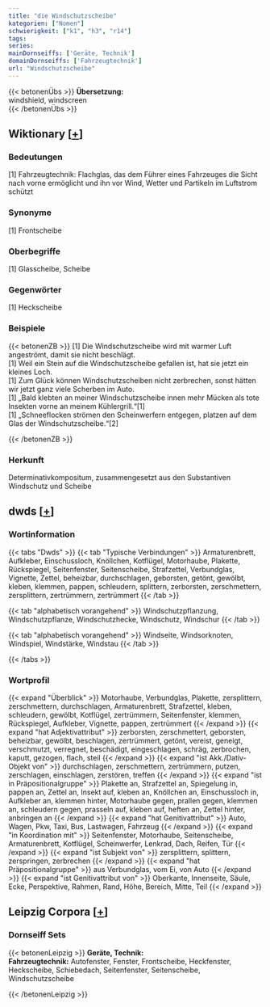 ```yaml
---
title: "die Windschutzscheibe"
kategorien: ["Nomen"]
schwierigkeit: ["k1", "h3", "r14"]
tags:
series:
mainDornseiffs: ['Geräte, Technik']
domainDornseiffs: ['Fahrzeugtechnik']
url: "Windschutzscheibe"
---
```


{{< betonenÜbs >}}
**Übersetzung:**  
windshield, windscreen  
{{< /betonenÜbs >}}

## Wiktionary [[+](https://de.wiktionary.org/wiki/Windschutzscheibe)]

### Bedeutungen
[1] Fahrzeugtechnik: Flachglas, das dem Führer eines Fahrzeuges die Sicht nach vorne ermöglicht und ihn vor Wind, Wetter und Partikeln im Luftstrom schützt  

### Synonyme
[1] Frontscheibe  

### Oberbegriffe
[1] Glasscheibe, Scheibe  

### Gegenwörter
[1] Heckscheibe  

### Beispiele
{{< betonenZB >}}
[1] Die Windschutzscheibe wird mit warmer Luft angeströmt, damit sie nicht beschlägt.  
[1] Weil ein Stein auf die Windschutzscheibe gefallen ist, hat sie jetzt ein kleines Loch.  
[1] Zum Glück können Windschutzscheiben nicht zerbrechen, sonst hätten wir jetzt ganz viele Scherben im Auto.  
[1] „Bald klebten an meiner Windschutzscheibe innen mehr Mücken als tote Insekten vorne an meinem Kühlergrill.“[1]  
[1] „Schneeflocken strömen den Scheinwerfern entgegen, platzen auf dem Glas der Windschutzscheibe.“[2]  

{{< /betonenZB >}}
### Herkunft
Determinativkompositum, zusammengesetzt aus den Substantiven Windschutz und Scheibe  



## dwds [[+](https://www.dwds.de/wb/Windschutzscheibe)]

### Wortinformation
{{< tabs "Dwds" >}}
{{< tab "Typische Verbindungen" >}}
Armaturenbrett, Aufkleber, Einschussloch, Knöllchen, Kotflügel, Motorhaube, Plakette, Rückspiegel, Seitenfenster, Seitenscheibe, Strafzettel, Verbundglas, Vignette, Zettel, beheizbar, durchschlagen, geborsten, getönt, gewölbt, kleben, klemmen, pappen, schleudern, splittern, zerborsten, zerschmettern, zersplittern, zertrümmern, zertrümmert
{{< /tab >}}

{{< tab "alphabetisch vorangehend" >}}
Windschutzpflanzung, Windschutzpflanze, Windschutzhecke, Windschutz, Windschur
{{< /tab >}}

{{< tab "alphabetisch vorangehend" >}}
Windseite, Windsorknoten, Windspiel, Windstärke, Windstau
{{< /tab >}}

{{< /tabs >}}

### Wortprofil
{{< expand "Überblick" >}} Motorhaube, Verbundglas, Plakette, zersplittern, zerschmettern, durchschlagen, Armaturenbrett, Strafzettel, kleben, schleudern, gewölbt, Kotflügel, zertrümmern, Seitenfenster, klemmen, Rückspiegel, Aufkleber, Vignette, pappen, zertrümmert {{< /expand >}}
{{< expand "hat Adjektivattribut" >}} zerborsten, zerschmettert, geborsten, beheizbar, gewölbt, beschlagen, zertrümmert, getönt, vereist, geneigt, verschmutzt, verregnet, beschädigt, eingeschlagen, schräg, zerbrochen, kaputt, gezogen, flach, steil {{< /expand >}}
{{< expand "ist Akk./Dativ-Objekt von" >}} durchschlagen, zerschmettern, zertrümmern, putzen, zerschlagen, einschlagen, zerstören, treffen {{< /expand >}}
{{< expand "ist in Präpositionalgruppe" >}} Plakette an, Strafzettel an, Spiegelung in, pappen an, Zettel an, Insekt auf, kleben an, Knöllchen an, Einschussloch in, Aufkleber an, klemmen hinter, Motorhaube gegen, prallen gegen, klemmen an, schleudern gegen, prasseln auf, kleben auf, heften an, Zettel hinter, anbringen an {{< /expand >}}
{{< expand "hat Genitivattribut" >}} Auto, Wagen, Pkw, Taxi, Bus, Lastwagen, Fahrzeug {{< /expand >}}
{{< expand "in Koordination mit" >}} Seitenfenster, Motorhaube, Seitenscheibe, Armaturenbrett, Kotflügel, Scheinwerfer, Lenkrad, Dach, Reifen, Tür {{< /expand >}}
{{< expand "ist Subjekt von" >}} zersplittern, splittern, zerspringen, zerbrechen {{< /expand >}}
{{< expand "hat Präpositionalgruppe" >}} aus Verbundglas, vom Ei, von Auto {{< /expand >}}
{{< expand "ist Genitivattribut von" >}} Oberkante, Innenseite, Säule, Ecke, Perspektive, Rahmen, Rand, Höhe, Bereich, Mitte, Teil {{< /expand >}}

## Leipzig Corpora [[+](https://corpora.uni-leipzig.de/en/res?word=Windschutzscheibe&corpusId=deu_newscrawl-public_2018)]

### Dornseiff Sets
{{< betonenLeipzig >}}
**Geräte, Technik:**  
**Fahrzeugtechnik:** Autofenster, Fenster, Frontscheibe, Heckfenster, Heckscheibe, Schiebedach, Seitenfenster, Seitenscheibe, Windschutzscheibe  

{{< /betonenLeipzig >}}

